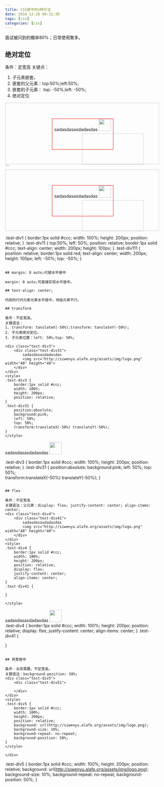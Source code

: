 ```yaml
---
title: CSS居中的n种方法
date: 2018-12-28 00:31:30
tags: [css]
categories: [css]
---
```


面试被问到的概率80%；日常使用繁多。

## 绝对定位

条件：定宽高
关键点：
1. 子元素嵌套，
2. 嵌套的父元素：top:50%;left:50%;
3. 嵌套的子元素： top: -50%;left: -50%;
3. 绝对定位

<div class="test-div1">
    <div class="test-div11">
        <div class="test-div111">
        sadasdasasdadasdas 
        <img src="http://siwenyu.alafe.org/assets/img/logo.png" width="40" height="40">
        </div>
    </div>
</div>
<style>
.test-div1 {
    border:1px solid #ccc;
    width: 100%;
    height: 200px;
    position: relative;
}
.test-div11 {
    top:50%;
    left: 50%;
    position: relative;
    border:1px solid #ccc;
    text-align: center;
    width: 200px;
    height: 100px;
}
.test-div111 {
    position: relative;
    border:1px solid red;
    text-align: center;
    width: 200px;
    height: 100px;
    left: -50%;
    top: -50%;
}
</style>
```
<div class="test-div1">
    <div class="test-div11">
        <div class="test-div111">
        sadasdasasdadasdas 
        <img src="http://siwenyu.alafe.org/assets/img/logo.png" width="40" height="40">
        </div>
    </div>
</div>

.test-div1 {
    border:1px solid #ccc;
    width: 100%;
    height: 200px;
    position: relative;
}
.test-div11 {
    top:50%;
    left: 50%;
    position: relative;
    border:1px solid #ccc;
    text-align: center;
    width: 200px;
    height: 100px;
}
.test-div111 {
    position: relative;
    border:1px solid red;
    text-align: center;
    width: 200px;
    height: 100px;
    left: -50%;
    top: -50%;
}
```

## margin: 0 auto;代替水平居中

margin: 0 auto;可直接实现水平居中。

## text-align: center; 

内部的行内元素元素水平居中，块级元素不行。

## transform

条件：不定宽高。
关键语法：
1. transform: tanslateX(-50%);transform: tanslateY(-50%);
2. 子元素绝对定位。
3. 子元素位置：left: 50%;top: 50%;

<div class="test-div3">
    <div class="test-div31">
        sadasdasasdadasdas 
        <img src="http://siwenyu.alafe.org/assets/img/logo.png" width="40" height="40">
    </div>
</div>
<style>
.test-div3 {
    border:1px solid #ccc;
    width: 100%;
    height: 200px;
    position: relative;
}
.test-div31 {
    position:absolute; 
    background:pink; 
    left: 50%; 
    top: 50%;  
    transform:translateX(-50%) translateY(-50%); 
}
</style>

```
<div class="test-div3">
    <div class="test-div31">
        sadasdasasdadasdas 
        <img src="http://siwenyu.alafe.org/assets/img/logo.png" width="40" height="40">
    </div>
</div>

.test-div3 {
    border:1px solid #ccc;
    width: 100%;
    height: 200px;
    position: relative;
}
.test-div31 {
    position:absolute; 
    background:pink; 
    left: 50%; 
    top: 50%;  
    transform:translateX(-50%) translateY(-50%); 
}
```

## flex

条件：不定宽高
关键语法：父元素：display: flex; justify-content: center; align-items: center;
<div class="test-div4">
    <div class="test-div41">
        sadasdasasdadasdas 
        <img src="http://siwenyu.alafe.org/assets/img/logo.png" width="40" height="40">
    </div>
</div>
<style>
.test-div4 {
    border:1px solid #ccc;
    width: 100%;
    height: 200px;
    position: relative;
    display: flex;
    justify-content: center;
    align-items: center;
}
.test-div41 {
    
}

</style>
```

<div class="test-div4">
    <div class="test-div41">
        sadasdasasdadasdas 
        <img src="http://siwenyu.alafe.org/assets/img/logo.png" width="40" height="40">
    </div>
</div>
.test-div4 {
    border:1px solid #ccc;
    width: 100%;
    height: 200px;
    position: relative;
    display: flex;
    justify-content: center;
    align-items: center;
}
.test-div41 {
    
}

```

## 背景居中

条件：业务需要。不定宽高。
关键语法：background-position: 50%;
<div class="test-div5">
    <div class="test-div51">
        
    </div>
</div>
<style>
.test-div5 {
    border:1px solid #ccc;
    width: 100%;
    height: 200px;
    position: relative;
    background: url(http://siwenyu.alafe.org/assets/img/logo.png);
    background-size: 10%;
    background-repeat: no-repeat;
    background-position: 50%;
}
</style>

```
<div class="test-div5">
    <div class="test-div51">
        
    </div>
</div>

.test-div5 {
    border:1px solid #ccc;
    width: 100%;
    height: 200px;
    position: relative;
    background: url(http://siwenyu.alafe.org/assets/img/logo.png);
    background-size: 10%;
    background-repeat: no-repeat;
    background-position: 50%;
}

```

